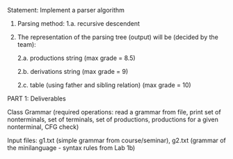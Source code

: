Statement: Implement a parser algorithm


1. Parsing method: 1.a. recursive descendent


2. The representation of the parsing tree (output) will be (decided by the team):

    2.a. productions string (max grade = 8.5)

    2.b. derivations string (max grade = 9)

    2.c. table (using father and sibling relation) (max grade = 10)



PART 1: Deliverables 

Class Grammar (required operations: read a grammar from file, print set of nonterminals, set of terminals, set of productions, productions for a given nonterminal, CFG check)

Input files: g1.txt (simple grammar from course/seminar), g2.txt (grammar of the minilanguage - syntax rules from Lab 1b)